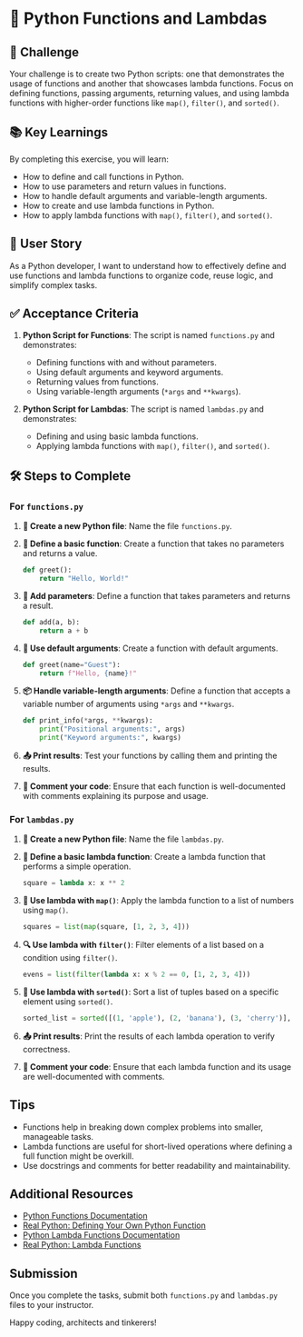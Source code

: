 
# 🐍 Python Functions and Lambdas

## 🎯 Challenge

Your challenge is to create two Python scripts: one that demonstrates the usage of functions and another that showcases lambda functions. Focus on defining functions, passing arguments, returning values, and using lambda functions with higher-order functions like `map()`, `filter()`, and `sorted()`.

## 📚 Key Learnings

By completing this exercise, you will learn:

- How to define and call functions in Python.
- How to use parameters and return values in functions.
- How to handle default arguments and variable-length arguments.
- How to create and use lambda functions in Python.
- How to apply lambda functions with `map()`, `filter()`, and `sorted()`.

## 👤 User Story

As a Python developer, I want to understand how to effectively define and use functions and lambda functions to organize code, reuse logic, and simplify complex tasks.

## ✅ Acceptance Criteria

1. **Python Script for Functions**: The script is named `functions.py` and demonstrates:
   - Defining functions with and without parameters.
   - Using default arguments and keyword arguments.
   - Returning values from functions.
   - Using variable-length arguments (`*args` and `**kwargs`).
  
2. **Python Script for Lambdas**: The script is named `lambdas.py` and demonstrates:
   - Defining and using basic lambda functions.
   - Applying lambda functions with `map()`, `filter()`, and `sorted()`.

## 🛠️ Steps to Complete

### For `functions.py`

1. **📁 Create a new Python file**: Name the file `functions.py`.

2. **📝 Define a basic function**: Create a function that takes no parameters and returns a value. 
   ```python
   def greet():
       return "Hello, World!"
   ```

3. **🔧 Add parameters**: Define a function that takes parameters and returns a result. 
   ```python
   def add(a, b):
       return a + b
   ```

4. **🌟 Use default arguments**: Create a function with default arguments. 
   ```python
   def greet(name="Guest"):
       return f"Hello, {name}!"
   ```

5. **📦 Handle variable-length arguments**: Define a function that accepts a variable number of arguments using `*args` and `**kwargs`. 
   ```python
   def print_info(*args, **kwargs):
       print("Positional arguments:", args)
       print("Keyword arguments:", kwargs)
   ```

6. **📤 Print results**: Test your functions by calling them and printing the results.

7. **💬 Comment your code**: Ensure that each function is well-documented with comments explaining its purpose and usage.

### For `lambdas.py`

1. **📁 Create a new Python file**: Name the file `lambdas.py`.

2. **📝 Define a basic lambda function**: Create a lambda function that performs a simple operation. 
   ```python
   square = lambda x: x ** 2
   ```

3. **🔄 Use lambda with `map()`**: Apply the lambda function to a list of numbers using `map()`. 
   ```python
   squares = list(map(square, [1, 2, 3, 4]))
   ```

4. **🔍 Use lambda with `filter()`**: Filter elements of a list based on a condition using `filter()`. 
   ```python
   evens = list(filter(lambda x: x % 2 == 0, [1, 2, 3, 4]))
   ```

5. **🔧 Use lambda with `sorted()`**: Sort a list of tuples based on a specific element using `sorted()`. 
   ```python
   sorted_list = sorted([(1, 'apple'), (2, 'banana'), (3, 'cherry')], key=lambda x: x[1])
   ```

6. **📤 Print results**: Print the results of each lambda operation to verify correctness.

7. **💬 Comment your code**: Ensure that each lambda function and its usage are well-documented with comments.

## Tips

- Functions help in breaking down complex problems into smaller, manageable tasks.
- Lambda functions are useful for short-lived operations where defining a full function might be overkill.
- Use docstrings and comments for better readability and maintainability.

## Additional Resources

- [Python Functions Documentation](https://docs.python.org/3/tutorial/controlflow.html#defining-functions)
- [Real Python: Defining Your Own Python Function](https://realpython.com/defining-your-own-python-function/)
- [Python Lambda Functions Documentation](https://docs.python.org/3/tutorial/controlflow.html#lambda-expressions)
- [Real Python: Lambda Functions](https://realpython.com/python-lambda/)

## Submission

Once you complete the tasks, submit both `functions.py` and `lambdas.py` files to your instructor.

Happy coding, architects and tinkerers!
